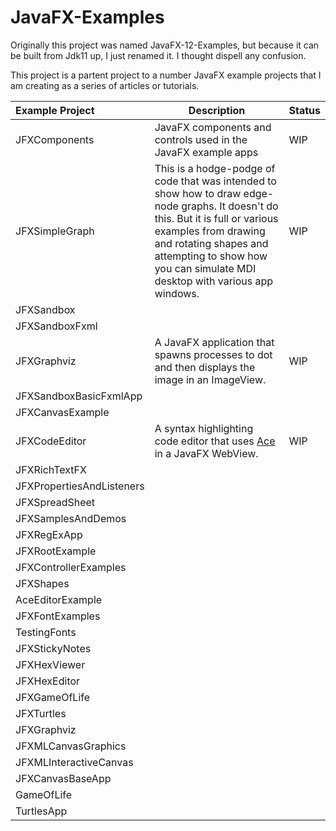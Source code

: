 # JavaFX-Examples

Originally this project was named JavaFX-12-Examples, but because it can be built from Jdk11 up, I just renamed it. I thought dispell any confusion.

This project is a partent project to a number JavaFX example projects that I am creating as a series of articles or tutorials.

| Example Project | Description | Status        |
| :-------------- | ----------- | ------------- |
| JFXComponents   | JavaFX components and controls used in the JavaFX example apps | WIP |
| JFXSimpleGraph | This is a hodge-podge of code that was intended to show how to draw edge-node graphs. It doesn't do this. But it is full or various examples from drawing and rotating shapes and attempting to show how you can simulate MDI desktop with various app windows. | WIP |
| JFXSandbox |  |  |
| JFXSandboxFxml |  |  |
| JFXGraphviz     | A JavaFX application that spawns processes to dot and then displays the image in an ImageView. | WIP |
| JFXSandboxBasicFxmlApp |  |  |
| JFXCanvasExample |  |  |
| JFXCodeEditor   | A syntax highlighting code editor that uses [Ace](https://ace.c9.io/) in a JavaFX WebView. | WIP |
| JFXRichTextFX |  |  |
| JFXPropertiesAndListeners |  |  |
| JFXSpreadSheet |  |  |
| JFXSamplesAndDemos |  |  |
| JFXRegExApp |  |  |
| JFXRootExample |  |  |
| JFXControllerExamples |  |  |
| JFXShapes |  |  |
| AceEditorExample |  |  |
| JFXFontExamples |  |  |
| TestingFonts |  |  |
| JFXStickyNotes |  |  |
| JFXHexViewer |  |  |
| JFXHexEditor |  |  |
| JFXGameOfLife |  |  |
| JFXTurtles |  |  |
| JFXGraphviz |  |  |
| JFXMLCanvasGraphics |  |  |
| JFXMLInteractiveCanvas |  |  |
| JFXCanvasBaseApp |  |  |
| GameOfLife |  |  |
| TurtlesApp |  |  |

